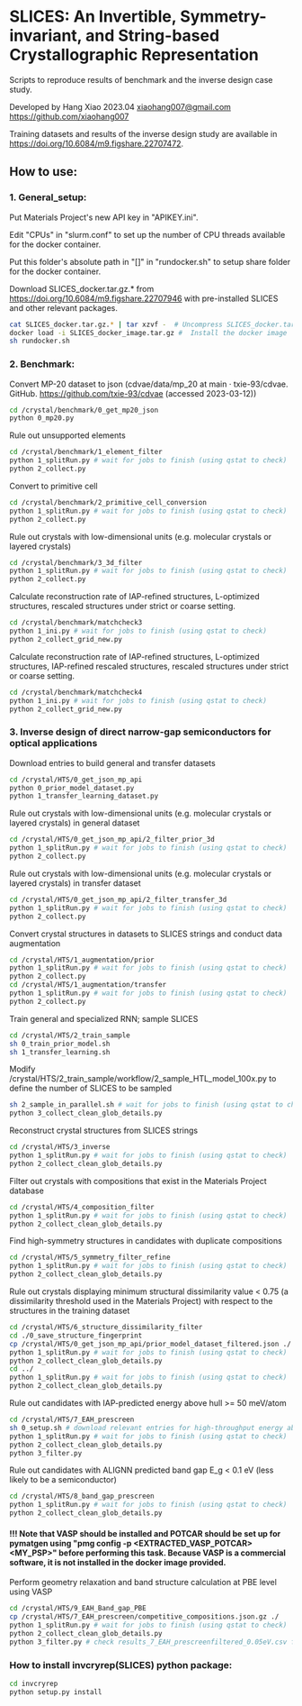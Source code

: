 # SLICES: An Invertible, Symmetry-invariant, and String-based Crystallographic Representation

Scripts to reproduce results of benchmark and the inverse design case study. 

Developed by Hang Xiao 2023.04 xiaohang007@gmail.com https://github.com/xiaohang007

Training datasets and results of the inverse design study are available in https://doi.org/10.6084/m9.figshare.22707472.

## How to use:

### 1. General_setup:
Put Materials Project's new API key in "APIKEY.ini". 

Edit "CPUs" in "slurm.conf" to set up the number of CPU threads available for the docker container.

Put this folder's absolute path in "[]" in "rundocker.sh" to setup share folder for the docker container.

Download SLICES_docker.tar.gz.* from https://doi.org/10.6084/m9.figshare.22707946 with pre-installed SLICES and other relevant packages. 
```bash
cat SLICES_docker.tar.gz.* | tar xzvf -  # Uncompress SLICES_docker.tar.gz.*
docker load -i SLICES_docker_image.tar.gz #  Install the docker image
sh rundocker.sh
```

### 2. Benchmark:
Convert MP-20 dataset to json (cdvae/data/mp_20 at main · txie-93/cdvae. GitHub. https://github.com/txie-93/cdvae (accessed 2023-03-12))
```bash
cd /crystal/benchmark/0_get_mp20_json
python 0_mp20.py
```

Rule out unsupported elements
```bash
cd /crystal/benchmark/1_element_filter
python 1_splitRun.py # wait for jobs to finish (using qstat to check)
python 2_collect.py
```

Convert to primitive cell
```bash
cd /crystal/benchmark/2_primitive_cell_conversion
python 1_splitRun.py # wait for jobs to finish (using qstat to check)
python 2_collect.py
```

Rule out crystals with low-dimensional units (e.g. molecular crystals or layered crystals)
```bash
cd /crystal/benchmark/3_3d_filter
python 1_splitRun.py # wait for jobs to finish (using qstat to check)
python 2_collect.py
```
Calculate reconstruction rate of IAP-refined structures, L-optimized structures, rescaled structures under strict or coarse setting. 
```bash
cd /crystal/benchmark/matchcheck3
python 1_ini.py # wait for jobs to finish (using qstat to check)
python 2_collect_grid_new.py
```
Calculate reconstruction rate of IAP-refined structures, L-optimized structures, IAP-refined rescaled structures, rescaled structures under strict or coarse setting. 
```bash
cd /crystal/benchmark/matchcheck4
python 1_ini.py # wait for jobs to finish (using qstat to check)
python 2_collect_grid_new.py
```
### 3. Inverse design of direct narrow-gap semiconductors for optical applications
Download entries to build general and transfer datasets
```bash
cd /crystal/HTS/0_get_json_mp_api
python 0_prior_model_dataset.py
python 1_transfer_learning_dataset.py
```
Rule out crystals with low-dimensional units (e.g. molecular crystals or layered crystals) in general dataset
```bash
cd /crystal/HTS/0_get_json_mp_api/2_filter_prior_3d
python 1_splitRun.py # wait for jobs to finish (using qstat to check)
python 2_collect.py
```
Rule out crystals with low-dimensional units (e.g. molecular crystals or layered crystals) in transfer dataset
```bash
cd /crystal/HTS/0_get_json_mp_api/2_filter_transfer_3d
python 1_splitRun.py # wait for jobs to finish (using qstat to check)
python 2_collect.py
```
Convert crystal structures in datasets to SLICES strings and conduct data augmentation
```bash
cd /crystal/HTS/1_augmentation/prior
python 1_splitRun.py # wait for jobs to finish (using qstat to check)
python 2_collect.py
cd /crystal/HTS/1_augmentation/transfer
python 1_splitRun.py # wait for jobs to finish (using qstat to check)
python 2_collect.py
```
Train general and specialized RNN; sample SLICES
```bash
cd /crystal/HTS/2_train_sample
sh 0_train_prior_model.sh
sh 1_transfer_learning.sh
```
Modify /crystal/HTS/2_train_sample/workflow/2_sample_HTL_model_100x.py to define the number of SLICES to be sampled 
```bash
sh 2_sample_in_parallel.sh # wait for jobs to finish (using qstat to check)
python 3_collect_clean_glob_details.py
```
Reconstruct crystal structures from SLICES strings
```bash
cd /crystal/HTS/3_inverse
python 1_splitRun.py # wait for jobs to finish (using qstat to check)
python 2_collect_clean_glob_details.py
```
Filter out crystals with compositions that exist in the Materials Project database
```bash
cd /crystal/HTS/4_composition_filter
python 1_splitRun.py # wait for jobs to finish (using qstat to check)
python 2_collect_clean_glob_details.py
```
Find high-symmetry structures in candidates with duplicate compositions
```bash
cd /crystal/HTS/5_symmetry_filter_refine
python 1_splitRun.py # wait for jobs to finish (using qstat to check)
python 2_collect_clean_glob_details.py
```
Rule out crystals displaying minimum structural dissimilarity value < 0.75 (a dissimilarity threshold used in the Materials Project) with respect to the structures in the training dataset
```bash
cd /crystal/HTS/6_structure_dissimilarity_filter
cd ./0_save_structure_fingerprint
cp /crystal/HTS/0_get_json_mp_api/prior_model_dataset_filtered.json ./
python 1_splitRun.py # wait for jobs to finish (using qstat to check)
python 2_collect_clean_glob_details.py
cd ../
python 1_splitRun.py # wait for jobs to finish (using qstat to check)
python 2_collect_clean_glob_details.py
```
Rule out candidates with IAP-predicted energy above hull >= 50 meV/atom
```bash
cd /crystal/HTS/7_EAH_prescreen 
sh 0_setup.sh # download relevant entries for high-throughput energy above hull calculation
python 1_splitRun.py # wait for jobs to finish (using qstat to check)
python 2_collect_clean_glob_details.py
python 3_filter.py
```
Rule out candidates with ALIGNN predicted band gap E_g < 0.1 eV (less likely to be a semiconductor) 
```bash
cd /crystal/HTS/8_band_gap_prescreen
python 1_splitRun.py # wait for jobs to finish (using qstat to check)
python 2_collect_clean_glob_details.py
```
#### !!! Note that VASP should be installed and POTCAR should be set up for pymatgen using "pmg config -p <EXTRACTED_VASP_POTCAR> <MY_PSP>" before performing this task. Because VASP is a commercial software, it is not installed in the docker image provided.
Perform geometry relaxation and band structure calculation at PBE level using VASP
```bash
cd /crystal/HTS/9_EAH_Band_gap_PBE
cp /crystal/HTS/7_EAH_prescreen/competitive_compositions.json.gz ./
python 1_splitRun.py # wait for jobs to finish (using qstat to check)
python 2_collect_clean_glob_details.py
python 3_filter.py # check results_7_EAH_prescreenfiltered_0.05eV.csv for details of promising candidates; check ./candidates for band structures
```
### How to install invcryrep(SLICES) python package:
```bash
cd invcryrep
python setup.py install
```
